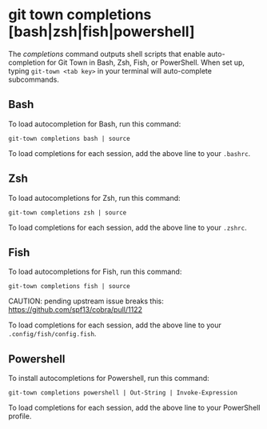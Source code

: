 # git town completions [bash|zsh|fish|powershell]

The _completions_ command outputs shell scripts that enable auto-completion for
Git Town in Bash, Zsh, Fish, or PowerShell. When set up, typing
`git-town <tab key>` in your terminal will auto-complete subcommands.

## Bash

To load autocompletion for Bash, run this command:

```
git-town completions bash | source
```

To load completions for each session, add the above line to your `.bashrc`.

## Zsh

To load autocompletions for Zsh, run this command:

```
git-town completions zsh | source
```

To load completions for each session, add the above line to your `.zshrc`.

## Fish

To load autocompletions for Fish, run this command:

```
git-town completions fish | source
```

CAUTION: pending upstream issue breaks this:
https://github.com/spf13/cobra/pull/1122

To load completions for each session, add the above line to your
`.config/fish/config.fish`.

## Powershell

To install autocompletions for Powershell, run this command:

```
git-town completions powershell | Out-String | Invoke-Expression
```

To load completions for each session, add the above line to your PowerShell
profile.
